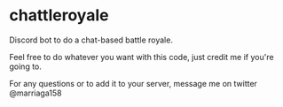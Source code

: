 # chattleroyale
Discord bot to do a chat-based battle royale.

Feel free to do whatever you want with this code, just credit me if you're going to.

For any questions or to add it to your server, message me on twitter @marriaga158
